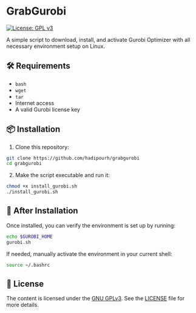 # GrabGurobi

[![License: GPL v3](https://img.shields.io/badge/License-GPLv3-blue.svg)](https://www.gnu.org/licenses/gpl-3.0)

A simple script to download, install, and activate Gurobi Optimizer with all necessary environment setup on Linux.


## 🛠️ Requirements

- `bash`
- `wget`
- `tar`
- Internet access
- A valid Gurobi license key


## 📦 Installation

1. Clone this repository:

```bash
git clone https://github.com/hadipourh/grabgurobi
cd grabgurobi
```

2. Make the script executable and run it:

```bash
chmod +x install_gurobi.sh
./install_gurobi.sh
```

## 🌱 After Installation

Once installed, you can verify the environment is set up by running:

```bash
echo $GUROBI_HOME
gurobi.sh
```

If needed, manually activate the environment in your current shell:

```bash
source ~/.bashrc
```

## 📄 License

The content is licensed under the [GNU GPLv3]( https://www.gnu.org/licenses/gpl-3.0.txt).
See the [LICENSE](LICENSE) file for more details.